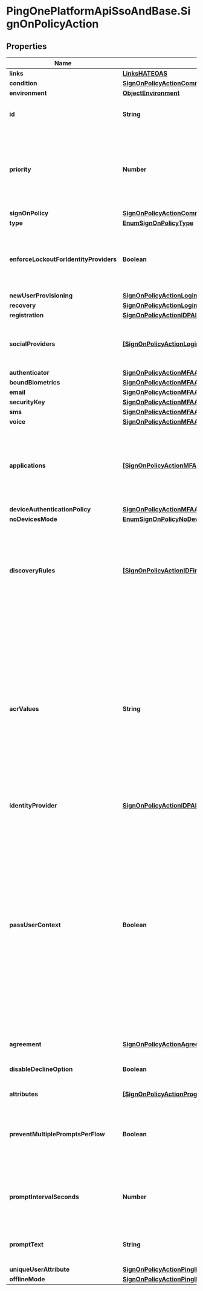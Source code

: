 # PingOnePlatformApiSsoAndBase.SignOnPolicyAction

## Properties

Name | Type | Description | Notes
------------ | ------------- | ------------- | -------------
**links** | [**LinksHATEOAS**](LinksHATEOAS.md) |  | [optional] 
**condition** | [**SignOnPolicyActionCommonConditionOrOrInner**](SignOnPolicyActionCommonConditionOrOrInner.md) |  | [optional] 
**environment** | [**ObjectEnvironment**](ObjectEnvironment.md) |  | [optional] 
**id** | **String** | A string that specifies the sign-on policy assignment resource’s unique identifier. | [optional] [readonly] 
**priority** | **Number** | An integer that specifies the order in which the policy referenced by this assignment is evaluated during an authentication flow relative to other policies. An assignment with a lower priority will be evaluated first. This is a required property. | 
**signOnPolicy** | [**SignOnPolicyActionCommonSignOnPolicy**](SignOnPolicyActionCommonSignOnPolicy.md) |  | [optional] 
**type** | [**EnumSignOnPolicyType**](EnumSignOnPolicyType.md) |  | 
**enforceLockoutForIdentityProviders** | **Boolean** | A boolean that if set to true and if the user&#39;s account is locked (the account.canAuthenticate attribute is set to false), then social sign on with an external identity provider is prevented. | [optional] 
**newUserProvisioning** | [**SignOnPolicyActionLoginAllOfNewUserProvisioning**](SignOnPolicyActionLoginAllOfNewUserProvisioning.md) |  | [optional] 
**recovery** | [**SignOnPolicyActionLoginAllOfRecovery**](SignOnPolicyActionLoginAllOfRecovery.md) |  | [optional] 
**registration** | [**SignOnPolicyActionIDPAllOfRegistration**](SignOnPolicyActionIDPAllOfRegistration.md) |  | [optional] 
**socialProviders** | [**[SignOnPolicyActionLoginAllOfSocialProviders]**](SignOnPolicyActionLoginAllOfSocialProviders.md) | An array of strings that specifies the IDs of the identity providers that can be used for the social login sign-on flow. | [optional] 
**authenticator** | [**SignOnPolicyActionMFAAllOfAuthenticator**](SignOnPolicyActionMFAAllOfAuthenticator.md) |  | [optional] 
**boundBiometrics** | [**SignOnPolicyActionMFAAllOfBoundBiometrics**](SignOnPolicyActionMFAAllOfBoundBiometrics.md) |  | [optional] 
**email** | [**SignOnPolicyActionMFAAllOfEmail**](SignOnPolicyActionMFAAllOfEmail.md) |  | [optional] 
**securityKey** | [**SignOnPolicyActionMFAAllOfSecurityKey**](SignOnPolicyActionMFAAllOfSecurityKey.md) |  | [optional] 
**sms** | [**SignOnPolicyActionMFAAllOfSms**](SignOnPolicyActionMFAAllOfSms.md) |  | [optional] 
**voice** | [**SignOnPolicyActionMFAAllOfVoice**](SignOnPolicyActionMFAAllOfVoice.md) |  | [optional] 
**applications** | [**[SignOnPolicyActionMFAAllOfApplications]**](SignOnPolicyActionMFAAllOfApplications.md) | The applications collection specifies all the native native applications that are allowed in the sign-on policy action.  If the applications collection is empty, a push notification is not allowed for the action. | [optional] 
**deviceAuthenticationPolicy** | [**SignOnPolicyActionMFAAllOfDeviceAuthenticationPolicy**](SignOnPolicyActionMFAAllOfDeviceAuthenticationPolicy.md) |  | [optional] 
**noDevicesMode** | [**EnumSignOnPolicyNoDeviceMode**](EnumSignOnPolicyNoDeviceMode.md) |  | [optional] 
**discoveryRules** | [**[SignOnPolicyActionIDFirstAllOfDiscoveryRules]**](SignOnPolicyActionIDFirstAllOfDiscoveryRules.md) | The list of IDP discovery rules that are evaluated in order when no user is associated with the user identifier. The maximum number of rules is 100. The condition on which this identity provider is used to authenticate the user is expressed using the PingOne policy condition language | [optional] 
**acrValues** | **String** | A string that designates the sign-on policies included in the authorization flow request. Options can include the PingOne predefined sign-on policies, Single_Factor and Multi_Factor, or any custom defined sign-on policy names. Sign-on policy names should be listed in order of preference, and they must be assigned to the application. This property can be configured on the identity provider action and is passed to the identity provider if the identity provider is of type &#x60;SAML&#x60; or &#x60;OPENID_CONNECT&#x60;. | [optional] 
**identityProvider** | [**SignOnPolicyActionIDPAllOfIdentityProvider**](SignOnPolicyActionIDPAllOfIdentityProvider.md) |  | 
**passUserContext** | **Boolean** | A boolean that specifies whether to pass in a login hint to the identity provider on the authentication request. Based on user context, the login hint is set if (1) the user is set on the flow, and (2) the user already has an account link for the identity provider. If both of these conditions are true, then the user is sent to the identity provider with a login hint equal to their externalId for the identity provider (saved on the account link). If these conditions are not true, then the API checks see if there is an OIDC login hint on the flow. If so, that login hint is used. If none of these conditions are true, the login hint parameter is not included on the authorization request to the identity provider. | [optional] 
**agreement** | [**SignOnPolicyActionAgreementAllOfAgreement**](SignOnPolicyActionAgreementAllOfAgreement.md) |  | 
**disableDeclineOption** | **Boolean** | When enabled, the &#x60;Do Not Accept&#x60; button will terminate the Flow and display an error message to the user. | [optional] 
**attributes** | [**[SignOnPolicyActionProgressiveProfilingAllOfAttributes]**](SignOnPolicyActionProgressiveProfilingAllOfAttributes.md) |  | 
**preventMultiplePromptsPerFlow** | **Boolean** | A boolean that specifies whether the progressive profiling action will not be executed if another progressive profiling action has already been executed during the flow. This property is required. | 
**promptIntervalSeconds** | **Number** | An integer that specifies how often to prompt the user to provide profile data for the configured attributes for which they do not have values. This property is required. | 
**promptText** | **String** | A string that specifies text to display to the user when prompting for attribute values. This property is required. | 
**uniqueUserAttribute** | [**SignOnPolicyActionPingIDWinLoginPasswordlessAllOfUniqueUserAttribute**](SignOnPolicyActionPingIDWinLoginPasswordlessAllOfUniqueUserAttribute.md) |  | 
**offlineMode** | [**SignOnPolicyActionPingIDWinLoginPasswordlessAllOfOfflineMode**](SignOnPolicyActionPingIDWinLoginPasswordlessAllOfOfflineMode.md) |  | 


